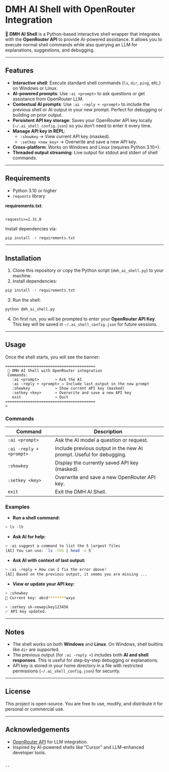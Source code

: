 
# DMH AI Shell with OpenRouter Integration

🚀 **DMH AI Shell** is a Python-based interactive shell wrapper that integrates with the **OpenRouter API** to provide AI-powered assistance. It allows you to execute normal shell commands while also querying an LLM for explanations, suggestions, and debugging.  

---

## Features

- **Interactive shell**: Execute standard shell commands (`ls`, `dir`, `ping`, etc.) on Windows or Linux.  
- **AI-powered prompts**: Use `:ai <prompt>` to ask questions or get assistance from OpenRouter LLM.  
- **Contextual AI prompts**: Use `:ai -reply + <prompt>` to include the previous shell or AI output in your new prompt. Perfect for debugging or building on prior output.  
- **Persistent API key storage**: Saves your OpenRouter API key locally (`~/.ai_shell_config.json`) so you don’t need to enter it every time.  
- **Manage API key in REPL**:  
  - `:showkey` → View current API key (masked).  
  - `:setkey <new_key>` → Overwrite and save a new API key.  
- **Cross-platform**: Works on Windows and Linux (requires Python 3.10+).  
- **Threaded output streaming**: Live output for stdout and stderr of shell commands.  

---

## Requirements

- Python 3.10 or higher
- `requests` library  

**requirements.txt**:

```

requests>=2.31.0

````

Install dependencies via:

```bash
pip install -r requirements.txt
````

---

## Installation

1. Clone this repository or copy the Python script (`dmh_ai_shell.py`) to your machine.
2. Install dependencies:

```bash
pip install -r requirements.txt
```

3. Run the shell:

```bash
python dmh_ai_shell.py
```

4. On first run, you will be prompted to enter your **OpenRouter API Key**. This key will be saved in `~/.ai_shell_config.json` for future sessions.

---

## Usage

Once the shell starts, you will see the banner:

```
========================================
 🚀 DMH AI Shell with OpenRouter integration
 Commands:
   :ai <prompt>       → Ask the AI
   :ai -reply + <prompt> → Include last output in the new prompt
   :showkey           → Show current API key (masked)
   :setkey <key>      → Overwrite and save a new API key
   exit               → Quit
========================================
>
```

### Commands

| Command                 | Description                                                         |
| ----------------------- | ------------------------------------------------------------------- |
| `:ai <prompt>`          | Ask the AI model a question or request.                             |
| `:ai -reply + <prompt>` | Include previous output in the new AI prompt. Useful for debugging. |
| `:showkey`              | Display the currently saved API key (masked).                       |
| `:setkey <key>`         | Overwrite and save a new OpenRouter API key.                        |
| `exit`                  | Exit the DMH AI Shell.                                              |

### Examples

* **Run a shell command:**

```bash
> ls -lh
```

* **Ask AI for help:**

```bash
> :ai suggest a command to list the 5 largest files
[AI] You can use: `ls -lhS | head -n 5`
```

* **Ask AI with context of last output:**

```bash
> :ai -reply + How can I fix the error above?
[AI] Based on the previous output, it seems you are missing ...
```

* **View or update your API key:**

```bash
> :showkey
🔑 Current key: abcd********wxyz

> :setkey sk-newapikey123456
✅ API key updated.
```

---

## Notes

* The shell works on both **Windows** and **Linux**. On Windows, shell builtins like `dir` are supported.
* The previous output (for `:ai -reply +`) includes both **AI and shell responses**. This is useful for step-by-step debugging or explanations.
* API key is stored in your home directory in a file with restricted permissions (`~/.ai_shell_config.json`) for security.

---

## License

This project is open-source. You are free to use, modify, and distribute it for personal or commercial use.

---

## Acknowledgements

* [OpenRouter API](https://openrouter.ai/) for LLM integration.
* Inspired by AI-powered shells like “Cursor” and LLM-enhanced developer tools.

```

--
```
